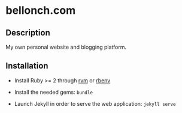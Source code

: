 # bellonch.com

## Description

My own personal website and blogging platform.

## Installation

* Install Ruby >= 2 through [rvm](https://rvm.io/) or [rbenv](http://rbenv.org/)

* Install the needed gems: `bundle`

* Launch Jekyll in order to serve the web application: `jekyll serve`
